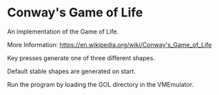 # Conway's Game of Life

An implementation of the Game of Life.

More Information: https://en.wikipedia.org/wiki/Conway's_Game_of_Life

Key presses generate one of three different shapes.

Default stable shapes are generated on start.

Run the program by loading the GOL directory in the VMEmulator.
